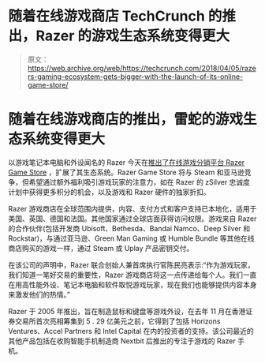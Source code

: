 # 随着在线游戏商店 TechCrunch 的推出，Razer 的游戏生态系统变得更大

> 原文：<https://web.archive.org/web/https://techcrunch.com/2018/04/05/razers-gaming-ecosystem-gets-bigger-with-the-launch-of-its-online-game-store/>

# 随着在线游戏商店的推出，雷蛇的游戏生态系统变得更大

以游戏笔记本电脑和外设闻名的 Razer 今天在[推出了在线游戏分销平台 Razer Game Store](https://web.archive.org/web/20221025230044/https://press.razer.com/uncategorized/razer-launches-its-digital-game-store/) ，扩展了其生态系统。Razer Game Store 将与 Steam 和亚马逊竞争，但希望通过额外福利吸引游戏玩家的注意力，如在 Razer 的 zSilver 忠诚度计划中获得更多积分的机会，以及游戏和 Razer 硬件的独家折扣。

Razer 游戏商店在全球范围内提供，内容、支付方式和客户支持已本地化，适用于美国、英国、德国和法国。其他国家通过全球店面获得访问权限。游戏来自 Razer 的合作伙伴(包括开发商 Ubisoft、Bethesda、Bandai Namco、Deep Silver 和 Rockstar)，与通过亚马逊、Green Man Gaming 或 Humble Bundle 等其他在线商店购买的游戏一样，通过 Steam 或 Uplay 产品密钥交付。

在该公司的声明中，Razer 联合创始人兼首席执行官陈民亮表示:“作为游戏玩家，我们知道一笔好交易的重要性，Razer 游戏商店将这一点传递给每个人。我们一直在用高性能外设、笔记本电脑和软件取悦游戏玩家，现在我们也能够提供内容本身来激发他们的热情。”

Razer 于 2005 年推出，旨在制造鼠标和键盘等游戏外设，在去年 11 月在香港证券交易所首次亮相筹集到 5 . 29 亿美元之前，它得到了包括 Horizons Ventures、Accel Partners 和 Intel Capital 在内的投资者的支持。该公司最近的其他产品包括在收购智能手机制造商 Nextbit 后推出的专注于游戏的 Razer 手机。